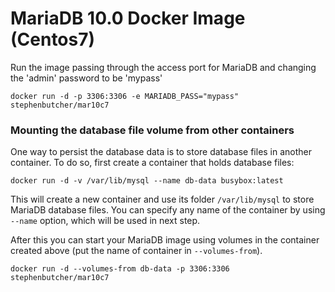 # MariaDB 10.0 Docker Image (Centos7)

Run the image passing through the access port for MariaDB and changing the 'admin' password to be 'mypass'

`docker run -d -p 3306:3306 -e MARIADB_PASS="mypass" stephenbutcher/mar10c7`

### Mounting the database file volume from other containers
One way to persist the database data is to store database files in another container. To do so, first create a container that holds database files:  

`docker run -d -v /var/lib/mysql --name db-data busybox:latest`  

This will create a new container and use its folder `/var/lib/mysql` to store MariaDB database files. You can specify any name of the container by using `--name` option, which will be used in next step.

After this you can start your MariaDB image using volumes in the container created above (put the name of container in `--volumes-from`).  

`docker run -d --volumes-from db-data -p 3306:3306 stephenbutcher/mar10c7`
